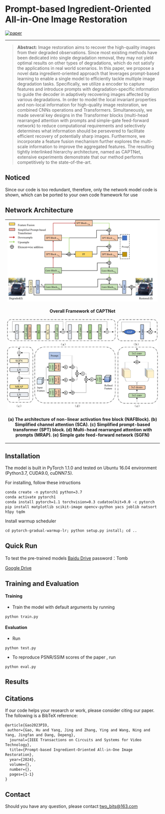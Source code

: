 

# Prompt-based Ingredient-Oriented All-in-One Image Restoration

[![paper](https://img.shields.io/badge/arXiv-Paper-brightgreen)](https://arxiv.org/abs/2309.03063)
<hr />


> **Abstract:** Image restoration aims to recover the high-quality images from their degraded observations. Since most existing methods have been dedicated into single degradation removal, they may not yield optimal results on other types of degradations, which do not satisfy the applications in real world scenarios. In this paper, we propose a novel data ingredient-oriented approach that leverages prompt-based learning to enable a single model to efficiently tackle multiple image degradation tasks. Specifically, we utilize a encoder to capture features and introduce  prompts with degradation-specific information to guide the decoder in adaptively recovering images affected by various degradations. In order to model the local invariant properties and non-local information for high-quality image restoration, we combined CNNs operations and Transformers. Simultaneously, we made several key designs in the Transformer blocks (multi-head rearranged attention with prompts and simple-gate feed-forward network) to reduce computational requirements and selectively determines what information should be persevered to facilitate efficient recovery of potentially sharp images. Furthermore, we incorporate a feature fusion mechanism further explores the multi-scale information  to improve the aggregated features. The resulting tightly interlinked hierarchy architecture, named as CAPTNet, extensive experiments demonstrate that our method performs competitively to the  state-of-the-art.
>


## Noticed

Since our code is too redundant, therefore, only the network model code is shown, which can be ported to your own code framework for use

## Network Architecture

<table>
  <tr>
    <td align="center"> <img  src = "./network.jpg" width="500"> </td>
  </tr>
  <tr>
    <td><p align="center"><b>Overall Framework of CAPTNet</b></p></td>
  </tr>
    <tr>
    <td align="center"> <img   src = "./component.jpg" width="500"> </td>
  </tr>
  <tr>
    <td><p align="center"><b>(a) The architecture of non-linear activation free block (NAFBlock). (b) Simplified channel attention (SCA). (c) Simplified prompt-based transformer (SPT) block. (d) Multi-head rearranged attention with prompts (MRAP).  (e) Simple gate feed-forward network (SGFN)</b></p></td>
</table>


## Installation
The model is built in PyTorch 1.1.0 and tested on Ubuntu 16.04 environment (Python3.7, CUDA9.0, cuDNN7.5).

For installing, follow these intructions
```
conda create -n pytorch1 python=3.7
conda activate pytorch1
conda install pytorch=1.1 torchvision=0.3 cudatoolkit=9.0 -c pytorch
pip install matplotlib scikit-image opencv-python yacs joblib natsort h5py tqdm
```

Install warmup scheduler

```
cd pytorch-gradual-warmup-lr; python setup.py install; cd ..
```

## Quick Run

To test the pre-trained models [Baidu Drive](https://pan.baidu.com/s/1tPh4vtmewpZDEAEerwz9HA ) password：Tomb

[Google Drive](https://drive.google.com/drive/folders/1aVF6aKCfCx1g7rEiFcpBYjisLrr674F4?usp=sharing)



## Training and Evaluation

#### Training 

- Train the model with default arguments by running

```
python train.py
```

#### Evaluation 
- Run
```
python test.py 
```

- To reproduce PSNR/SSIM scores of the paper , run 

```
python eval.py 
```

## Results

<!--
<details>
  <summary> <strong>Image Deblurring</strong> (click to expand) </summary>
<table>
  <tr>
    <td> <img src = "./fig/derain.png" width="450"> </td>
  </tr>
  <tr>
    <td><p align="center"><b>Deblurring on GoPro and HIDE Datasets.</b></p></td>
  </tr>
</table></details>

<details>
  <summary> <strong>Image Deraining</strong> (click to expand) </summary>
<img src = "./fig/deblur.png" width="900"></details>
-->
 
## Citations
If our code helps your research or work, please consider citing our paper.
The following is a BibTeX reference:

```
@article{Gao2023PIO,
 author={Gao, Hu and Yang, Jing and Zhang, Ying and Wang, Ning and Yang, Jingfan and Dang, Depeng},
  journal={IEEE Transactions on Circuits and Systems for Video Technology}, 
  title={Prompt-based Ingredient-Oriented All-in-One Image Restoration}, 
  year={2024},
  volume={},
  number={},
  pages={1-1}
}
```


## Contact
Should you have any question, please contact two_bits@163.com

